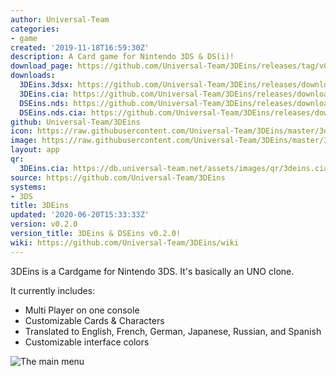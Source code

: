 ```yaml
---
author: Universal-Team
categories:
- game
created: '2019-11-18T16:59:30Z'
description: A Card game for Nintendo 3DS & DS(i)!
download_page: https://github.com/Universal-Team/3DEins/releases/tag/v0.2.0
downloads:
  3DEins.3dsx: https://github.com/Universal-Team/3DEins/releases/download/v0.2.0/3DEins.3dsx
  3DEins.cia: https://github.com/Universal-Team/3DEins/releases/download/v0.2.0/3DEins.cia
  DSEins.nds: https://github.com/Universal-Team/3DEins/releases/download/v0.2.0/DSEins.nds
  DSEins.nds.cia: https://github.com/Universal-Team/3DEins/releases/download/v0.2.0/DSEins.nds.cia
github: Universal-Team/3DEins
icon: https://raw.githubusercontent.com/Universal-Team/3DEins/master/3ds/app/icon.png
image: https://raw.githubusercontent.com/Universal-Team/3DEins/master/3ds/app/banner.png
layout: app
qr:
  3DEins.cia: https://db.universal-team.net/assets/images/qr/3deins.cia.png
source: https://github.com/Universal-Team/3DEins
systems:
- 3DS
title: 3DEins
updated: '2020-06-20T15:33:33Z'
version: v0.2.0
version_title: 3DEins & DSEins v0.2.0!
wiki: https://github.com/Universal-Team/3DEins/wiki
---
```

3DEins is a Cardgame for Nintendo 3DS. It's basically an UNO clone.

It currently includes:
- Multi Player on one console
- Customizable Cards & Characters
- Translated to English, French, German, Japanese, Russian, and Spanish
- Customizable interface colors

![The main menu](https://universal-team.github.io/images/3deins/mainMenu.png)